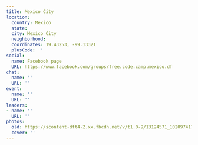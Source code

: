 ```yaml
---
title: Mexico City
location:
  country: Mexico
  state: 
  city: Mexico City
  neighborhood: 
  coordinates: 19.43253, -99.13321
  plusCode: ''
social:
  name: Facebook page
  URL: https://www.facebook.com/groups/free.code.camp.mexico.df
chat:
  name: ''
  URL: ''
event:
  name: ''
  URL: ''
leaders:
- name: ''
  URL: ''
photos:
  old: https://scontent-dft4-2.xx.fbcdn.net/v/t1.0-9/13124571_10209741773000376_1146551594649542376_n.jpg?oh=57a9a48ce190dc8e321af7b0638ec565&oe=59562B75
  cover: ''
---
```

